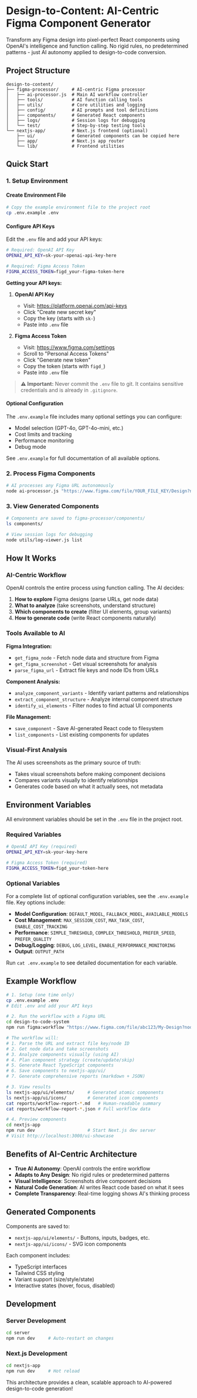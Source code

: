 # Design-to-Content: AI-Centric Figma Component Generator

Transform any Figma design into pixel-perfect React components using OpenAI's intelligence and function calling. No rigid rules, no predetermined patterns - just AI autonomy applied to design-to-code conversion.

## Project Structure

```
design-to-content/
├── figma-processor/     # AI-centric Figma processor
│   ├── ai-processor.js  # Main AI workflow controller
│   ├── tools/           # AI function calling tools
│   ├── utils/           # Core utilities and logging
│   ├── config/          # AI prompts and tool definitions
│   ├── components/      # Generated React components
│   ├── logs/            # Session logs for debugging
│   └── test/            # Step-by-step testing tools
└── nextjs-app/          # Next.js frontend (optional)
    ├── ui/              # Generated components can be copied here
    ├── app/             # Next.js app router
    └── lib/             # Frontend utilities
```

## Quick Start

### 1. Setup Environment

#### Create Environment File
```bash
# Copy the example environment file to the project root
cp .env.example .env
```

#### Configure API Keys
Edit the `.env` file and add your API keys:

```bash
# Required: OpenAI API Key
OPENAI_API_KEY=sk-your-openai-api-key-here

# Required: Figma Access Token
FIGMA_ACCESS_TOKEN=figd_your-figma-token-here
```

**Getting your API keys:**

1. **OpenAI API Key**
   - Visit: https://platform.openai.com/api-keys
   - Click "Create new secret key"
   - Copy the key (starts with `sk-`)
   - Paste into `.env` file

2. **Figma Access Token**
   - Visit: https://www.figma.com/settings
   - Scroll to "Personal Access Tokens"
   - Click "Generate new token"
   - Copy the token (starts with `figd_`)
   - Paste into `.env` file

> **⚠️ Important:** Never commit the `.env` file to git. It contains sensitive credentials and is already in `.gitignore`.

#### Optional Configuration
The `.env.example` file includes many optional settings you can configure:
- Model selection (GPT-4o, GPT-4o-mini, etc.)
- Cost limits and tracking
- Performance monitoring
- Debug mode

See `.env.example` for full documentation of all available options.

### 2. Process Figma Components
```bash
# AI processes any Figma URL autonomously
node ai-processor.js "https://www.figma.com/file/YOUR_FILE_KEY/Design?node-id=123:456"
```

### 3. View Generated Components
```bash
# Components are saved to figma-processor/components/
ls components/

# View session logs for debugging
node utils/log-viewer.js list
```

## How It Works

### AI-Centric Workflow
OpenAI controls the entire process using function calling. The AI decides:

1. **How to explore** Figma designs (parse URLs, get node data)
2. **What to analyze** (take screenshots, understand structure)
3. **Which components to create** (filter UI elements, group variants)
4. **How to generate code** (write React components naturally)

### Tools Available to AI

**Figma Integration:**
- `get_figma_node` - Fetch node data and structure from Figma
- `get_figma_screenshot` - Get visual screenshots for analysis
- `parse_figma_url` - Extract file keys and node IDs from URLs

**Component Analysis:**
- `analyze_component_variants` - Identify variant patterns and relationships
- `extract_component_structure` - Analyze internal component structure
- `identify_ui_elements` - Filter nodes to find actual UI components

**File Management:**
- `save_component` - Save AI-generated React code to filesystem
- `list_components` - List existing components for updates

### Visual-First Analysis

The AI uses screenshots as the primary source of truth:
- Takes visual screenshots before making component decisions
- Compares variants visually to identify relationships
- Generates code based on what it actually sees, not metadata

## Environment Variables

All environment variables should be set in the `.env` file in the project root.

### Required Variables

```bash
# OpenAI API Key (required)
OPENAI_API_KEY=sk-your-key-here

# Figma Access Token (required)
FIGMA_ACCESS_TOKEN=figd_your-token-here
```

### Optional Variables

For a complete list of optional configuration variables, see the `.env.example` file. Key options include:

- **Model Configuration**: `DEFAULT_MODEL`, `FALLBACK_MODEL`, `AVAILABLE_MODELS`
- **Cost Management**: `MAX_SESSION_COST`, `MAX_TASK_COST`, `ENABLE_COST_TRACKING`
- **Performance**: `SIMPLE_THRESHOLD`, `COMPLEX_THRESHOLD`, `PREFER_SPEED`, `PREFER_QUALITY`
- **Debug/Logging**: `DEBUG`, `LOG_LEVEL`, `ENABLE_PERFORMANCE_MONITORING`
- **Output**: `OUTPUT_PATH`

Run `cat .env.example` to see detailed documentation for each variable.

## Example Workflow

```bash
# 1. Setup (one time only)
cp .env.example .env
# Edit .env and add your API keys

# 2. Run the workflow with a Figma URL
cd design-to-code-system
npm run figma:workflow "https://www.figma.com/file/abc123/My-Design?node-id=29:1058"

# The workflow will:
# 1. Parse the URL and extract file key/node ID
# 2. Get node data and take screenshots
# 3. Analyze components visually (using AI)
# 4. Plan component strategy (create/update/skip)
# 5. Generate React TypeScript components
# 6. Save components to nextjs-app/ui/
# 7. Generate comprehensive reports (markdown + JSON)

# 3. View results
ls nextjs-app/ui/elements/     # Generated atomic components
ls nextjs-app/ui/icons/        # Generated icon components
cat reports/workflow-report-*.md   # Human-readable summary
cat reports/workflow-report-*.json # Full workflow data

# 4. Preview components
cd nextjs-app
npm run dev                    # Start Next.js dev server
# Visit http://localhost:3000/ui-showcase
```

## Benefits of AI-Centric Architecture

- **True AI Autonomy**: OpenAI controls the entire workflow
- **Adapts to Any Design**: No rigid rules or predetermined patterns
- **Visual Intelligence**: Screenshots drive component decisions
- **Natural Code Generation**: AI writes React code based on what it sees
- **Complete Transparency**: Real-time logging shows AI's thinking process

## Generated Components

Components are saved to:
- `nextjs-app/ui/elements/` - Buttons, inputs, badges, etc.
- `nextjs-app/ui/icons/` - SVG icon components

Each component includes:
- TypeScript interfaces
- Tailwind CSS styling
- Variant support (size/style/state)
- Interactive states (hover, focus, disabled)

## Development

### Server Development
```bash
cd server
npm run dev     # Auto-restart on changes
```

### Next.js Development
```bash
cd nextjs-app
npm run dev     # Hot reload
```

This architecture provides a clean, scalable approach to AI-powered design-to-code generation!